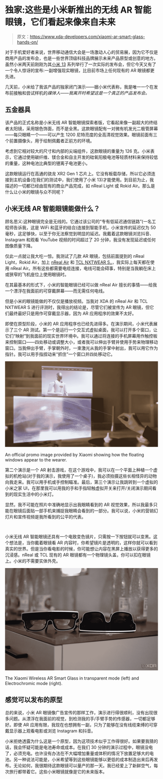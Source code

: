 # 独家:这些是小米新推出的无线 AR 智能眼镜，它们看起来像来自未来

> 原文：<https://www.xda-developers.com/xiaomi-ar-smart-glass-hands-on/>

对于手机爱好者来说，世界移动通信大会是一场激动人心的贸易展，因为它不仅是商用产品的发布会，也是一些世界顶级科技品牌展示未来产品原型或创意的地方。虽然小米两天前刚刚为其[小米 13](https://www.xda-developers.com/xiaomi-13-and-xiaomi-13-pro-release/) 系列举行了一次实际的发布会，但它今天又有了一个令人惊讶的宣布:一副增强现实眼镜，比目前市场上任何现有的 AR 眼镜都更先进。

几天前，小米给了我该产品的独家闭门演示——据小米代表称，我是唯一一个在发布前接触和尝试样机的*媒体人——我离开时希望这是一个真正的产品发布会。*

## 五金器具

该产品的正式名称是小米无线 AR 智能眼镜探索者版，它看起来像一副超大的终结者太阳镜，采用银色饰面，而不是全黑。这款眼镜配有一对微有机发光二极管屏幕——每只眼睛一个——可以产生 1200 尼特亮度的全高清视觉效果。眼镜前面有三个前置摄像头，用于绘制佩戴者正前方的环境。

考虑到它相对较大的尺寸和内部的尖端组件，这款眼镜的重量为 126 克。小米表示，它通过使用碳纤维、镁合金和自主开发的硅氧阳极电池等轻质材料来保持较低的重量，这种电池比典型的锂离子电池更小。

这款眼镜运行在高通的骁龙 XR2 Gen 1 芯片上。它没有板载存储，所以它必须连接到主机设备(在我们的测试中，我们使用了小米 13)才能使用。到目前为止，我描述的一切都已经由现有的商业产品完成，如 nReal Light 或 Rokid Air。那么是什么让小米的眼镜与众不同呢？

## 小米无线 AR 智能眼镜能做什么？

顾名思义:这种眼镜完全是无线的。它通过该公司的“专有低延迟通信链路”(一名工程师告诉我，这是 WiFi 和蓝牙的结合)连接到智能手机，小米宣传的延迟仅为 50 毫秒，这足够快，以至于你无法察觉到明显的延迟。我戴着这款眼镜浏览抖音、Instagram 和观看 YouTube 视频的时间超过了 20 分钟，我没有发现延迟或任何图像质量下降。

仅此一点就让我大吃一惊。我测试了几款 AR 眼镜，包括前面提到的 nReal Light，Rokid Air，加上 [nReal Air](https://www.xda-developers.com/nreal-air-review/) 和 [TCL NXTWEAR S，](https://www.xda-developers.com/tcl-nxtwear-s-hands-on/)，我实际上每天都在使用 nReal Air。所有这些都需要电缆连接，电线可能会碍事，特别是当我躺在床上或狭窄的飞机座位上使用眼镜时。

在其最基本的形式下，小米的智能眼镜已经可以做 nReal Air 擅长的事情——给我一个漂浮在我面前的可穿戴屏幕——而无需任何电线。

但是小米的眼镜能做的不仅仅是播放视频。当我对 XDA 的 nReal Air 和 TCL NXTWEAR S 进行评测时，我得出的结论是，尽管它们被宣传为 AR 眼镜，但它们最终最好只是用作可穿戴显示器，因为 AR 应用程序的效果不太好。

即使在原型阶段，小米的 AR 应用程序也已经先进得多。在演示期间，小米代表展示了三个 AR 测试。第一个是运行一个交互式虚拟桌面，我可以打开多个窗口，让它们“映射”到我面前的现实世界环境中。我可以通过将连接的手机屏幕用作触控板来控制窗口——四处移动或调整大小，或者我可以伸出手臂并使用手势来物理移动窗口。当我伸出手臂，手掌朝外时，一束激光从我的手掌中射出，我可以用它作为指针。我可以用手指捏动来“抓住”一个窗口并四处移动它。

 <picture>![Screenshot 2023-02-26 at 11.55.18 PM](img/c2e5753ace0f0add1f03443d20f23ab7.png)</picture> 

An official promo image provided by Xiaomi showing how the floating windows appear to the wearer. 

第二个演示是一个 AR 射击游戏，在这个游戏中，我可以在一个平面上种植一个虚拟的机枪站(对于我的演示，我使用了一个桌子)，我必须拍摄这些长相怪异的动物向我走来。我可以用手机或手控制瞄准。最后，第三个演示让我跳转到一个虚拟的小米之家 UI，在那里我可以用我的手和手指轻触虚拟开关来打开/关闭演示期间看到的现实生活中的小米灯。

显然，我不可能在照片中准确地显示出我眼睛看到的 AR 视觉效果，所以我最多只能在眼镜后面贴一部手机来捕捉我眼睛会看到的一部分。我可以说，小米的营销幻灯片和宣传视频是我所看到的公平的代表。

​​

小米无线 AR 智能眼镜还具有一个电致变色镜片，只需按一下按钮就可以变黑。这个想法是，当你戴着眼镜看 AR 内容时，你希望镜片是透明的，这样你就可以看到真实的世界。但是当你看电影的时候，你可能想让内容在黑屏上播放以获得更多的沉浸感。nReal 或 TCL 现有的 AR 眼镜都有一个物理镜头盖，你可以扣在眼镜上。小米的不需要实体外壳。

 <picture>![xiaomi-wireless-AR-smart-glass-xda00312](img/91521bac28c2facb04259e9b3502e883.png)</picture> 

The Xiaomi Wireless AR Smart Glass in transparent mode (left) and Electrochromic mode (right). 

## 感觉可以发布的原型

总的来说，小米 AR 眼镜像广告宣传的那样工作，演示进行得很顺利，没有出现很多问题。从漂浮在我面前的视觉，到检测我的手/手臂手势的传感器，一切都足够好。即使 AR 应用有限，我现在也想拥有一副，只为了能够在没有线缆束缚的可穿戴显示器上观看电影或浏览 Instagram 和抖音。

小米拒绝透露为什么这是一个原型，因为这项技术似乎工作得很好。如果要我猜的话，我会怀疑可能是电池寿命或成本。在我们 30 分钟的演示过程中，眼镜没电了，必须充电。也许没有办法在不大幅增加重量或体积的情况下放置足够大的电池。另一种说法可能是，小米希望等到这些眼镜能够以更低的成本制造出来后再发布。无论如何，我很期待这款眼镜可以量产的那一天。我已经爱上了新鲜空气，每次旅行都带着它。这些小米眼镜就像是它的未来版本。